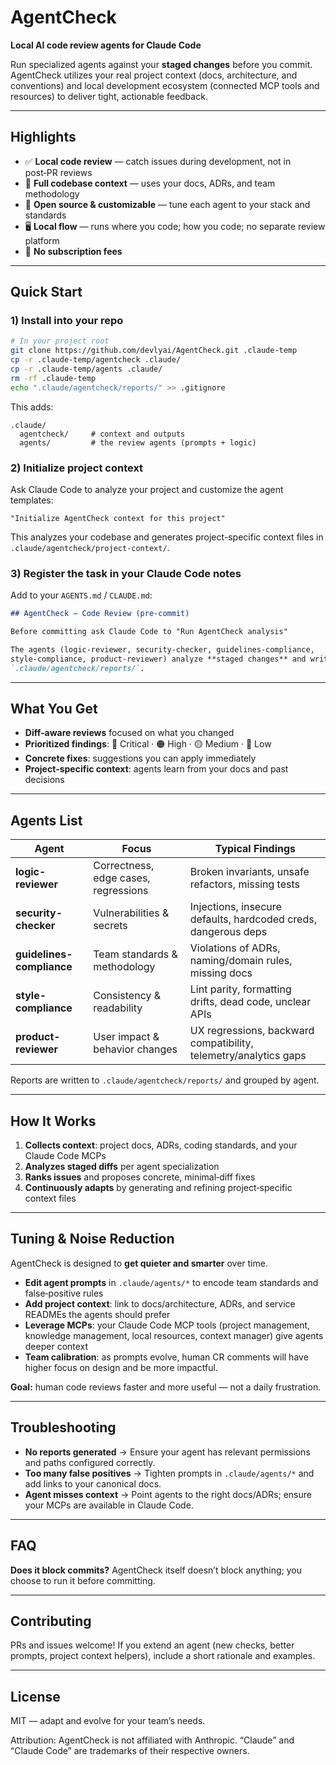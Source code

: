 # AgentCheck

**Local AI code review agents for Claude Code**

Run specialized agents against your **staged changes** before you commit. AgentCheck utilizes your real project context (docs, architecture, and conventions) and local development ecosystem (connected MCP tools and resources) to deliver tight, actionable feedback.

---

## Highlights

- ✅ **Local code review** — catch issues during development, not in post‑PR reviews  
- 🧠 **Full codebase context** — uses your docs, ADRs, and team methodology  
- 🔧 **Open source & customizable** — tune each agent to your stack and standards  
- 🖥️ **Local flow** — runs where you code; how you code; no separate review platform
- 💸 **No subscription fees**

---

## Quick Start

### 1) Install into your repo

```bash
# In your project root
git clone https://github.com/devlyai/AgentCheck.git .claude-temp
cp -r .claude-temp/agentcheck .claude/
cp -r .claude-temp/agents .claude/
rm -rf .claude-temp
echo ".claude/agentcheck/reports/" >> .gitignore
```

This adds:

```
.claude/
  agentcheck/     # context and outputs
  agents/         # the review agents (prompts + logic)
```

### 2) Initialize project context

Ask Claude Code to analyze your project and customize the agent templates:

```
"Initialize AgentCheck context for this project"
```

This analyzes your codebase and generates project-specific context files in `.claude/agentcheck/project-context/`.

### 3) Register the task in your Claude Code notes

Add to your `AGENTS.md` / `CLAUDE.md`:

```markdown
## AgentCheck — Code Review (pre‑commit)

Before committing ask Claude Code to "Run AgentCheck analysis"

The agents (logic-reviewer, security-checker, guidelines-compliance,
style-compliance, product-reviewer) analyze **staged changes** and write reports to:
`.claude/agentcheck/reports/`.
```

---

## What You Get

* **Diff‑aware reviews** focused on what you changed
* **Prioritized findings**: 🔴 Critical · 🟠 High · 🟡 Medium · 🔵 Low
* **Concrete fixes**: suggestions you can apply immediately
* **Project‑specific context**: agents learn from your docs and past decisions

---

## Agents List

| Agent                     | Focus                                | Typical Findings                                                 |
| ------------------------- | ------------------------------------ | ---------------------------------------------------------------- |
| **logic-reviewer**        | Correctness, edge cases, regressions | Broken invariants, unsafe refactors, missing tests               |
| **security-checker**      | Vulnerabilities & secrets            | Injections, insecure defaults, hardcoded creds, dangerous deps   |
| **guidelines-compliance** | Team standards & methodology         | Violations of ADRs, naming/domain rules, missing docs            |
| **style-compliance**      | Consistency & readability            | Lint parity, formatting drifts, dead code, unclear APIs          |
| **product-reviewer**      | User impact & behavior changes       | UX regressions, backward compatibility, telemetry/analytics gaps |

Reports are written to `.claude/agentcheck/reports/` and grouped by agent.

---

## How It Works

1. **Collects context**: project docs, ADRs, coding standards, and your Claude Code MCPs
2. **Analyzes staged diffs** per agent specialization
3. **Ranks issues** and proposes concrete, minimal‑diff fixes
4. **Continuously adapts** by generating and refining project‑specific context files

---

## Tuning & Noise Reduction

AgentCheck is designed to **get quieter and smarter** over time.

* **Edit agent prompts** in `.claude/agents/*` to encode team standards and false‑positive rules
* **Add project context**: link to docs/architecture, ADRs, and service READMEs the agents should prefer
* **Leverage MCPs**: your Claude Code MCP tools (project management, knowledge management, local resources, context manager) give agents deeper context
* **Team calibration**: as prompts evolve, human CR comments will have higher focus on design and be more impactful.

**Goal:** human code reviews faster and more useful — not a daily frustration.

---

## Troubleshooting

* **No reports generated** → Ensure your agent has relevant permissions and paths configured correctly.
* **Too many false positives** → Tighten prompts in `.claude/agents/*` and add links to your canonical docs.
* **Agent misses context** → Point agents to the right docs/ADRs; ensure your MCPs are available in Claude Code.

---

## FAQ

**Does it block commits?**
AgentCheck itself doesn’t block anything; you choose to run it before committing.

---

## Contributing

PRs and issues welcome! If you extend an agent (new checks, better prompts, project context helpers), include a short rationale and examples.

---

## License

MIT — adapt and evolve for your team’s needs.

Attribution: AgentCheck is not affiliated with Anthropic. “Claude” and “Claude Code” are trademarks of their respective owners.
